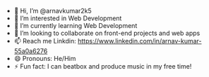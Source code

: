 - 👋 Hi, I’m @arnavkumar2k5
- 👀 I’m interested in Web Development
- 🌱 I’m currently learning Web Development
- 💞️ I’m looking to collaborate on front-end projects and web apps
- 📫 Reach me Linkdin: https://www.linkedin.com/in/arnav-kumar-55a0a6276
- 😄 Pronouns: He/Him
- ⚡ Fun fact: I can beatbox and produce music in my free time!

<!---
arnavkumar2k5/arnavkumar2k5 is a ✨ special ✨ repository because its `README.md` (this file) appears on your GitHub profile.
You can click the Preview link to take a look at your changes.
--->
